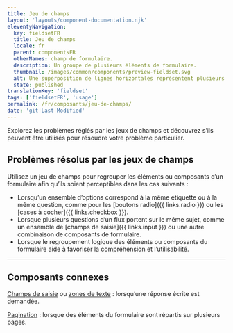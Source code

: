 ```yaml
---
title: Jeu de champs
layout: 'layouts/component-documentation.njk'
eleventyNavigation:
  key: fieldsetFR
  title: Jeu de champs
  locale: fr
  parent: componentsFR
  otherNames: champ de formulaire.
  description: Un groupe de plusieurs éléments de formulaire.
  thumbnail: /images/common/components/preview-fieldset.svg
  alt: Une superposition de lignes horizontales représentent plusieurs éléments de formulaire, avec des lignes grises pour les libellés et des boîtes blanches pour les champs de formulaire.
  state: published
translationKey: 'fieldset'
tags: ['fieldsetFR', 'usage']
permalink: /fr/composants/jeu-de-champs/
date: 'git Last Modified'
---
```


Explorez les problèmes réglés par les jeux de champs et découvrez s’ils peuvent être utilisés pour résoudre votre problème particulier.

## Problèmes résolus par les jeux de champs

Utilisez un jeu de champs pour regrouper les éléments ou composants d’un formulaire afin qu’ils soient perceptibles dans les cas suivants :

- Lorsqu’un ensemble d’options correspond à la même étiquette ou à la même question, comme pour les [boutons radio]({{ links.radio }}) ou les [cases à cocher]({{ links.checkbox }}).
- Lorsque plusieurs questions d’un flux portent sur le même sujet, comme un ensemble de [champs de saisie]({{ links.input }}) ou une autre combinaison de composants de formulaire.
- Lorsque le regroupement logique des éléments ou composants du formulaire aide à favoriser la compréhension et l’utilisabilité.

<hr/>

## Composants connexes

<a href="{{ links.input }}">Champs de saisie</a> ou <a href="{{ links.textarea }}">zones de texte</a> : lorsqu’une réponse écrite est demandée.

<a href="{{ links.pagination }}">Pagination</a> : lorsque des éléments du formulaire sont répartis sur plusieurs pages.
